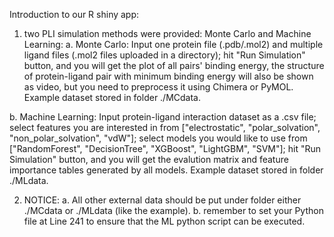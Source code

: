 Introduction to our R shiny app:

1. two PLI simulation methods were provided: Monte Carlo and Machine Learning:
  a. Monte Carlo:
      Input one protein file (.pdb/.mol2) and multiple ligand files (.mol2 files uploaded in a directory);
      hit "Run Simulation" button, and you will get the plot of all pairs' binding energy,
      the structure of protein-ligand pair with minimum binding energy will also be shown as video, but you need to preprocess it using Chimera or PyMOL.
      Example dataset stored in folder ./MCdata.
      
  b. Machine Learning:
      Input protein-ligand interaction dataset as a .csv file;
      select features you are interested in from ["electrostatic", "polar_solvation", "non_polar_solvation", "vdW"];
      select models you would like to use from ["RandomForest", "DecisionTree", "XGBoost", "LightGBM", "SVM"];
      hit "Run Simulation" button, and you will get the evalution matrix and feature importance tables generated by all models.
      Example dataset stored in folder ./MLdata.

2. NOTICE:
  a. All other external data should be put under folder either ./MCdata or ./MLdata (like the example).
  b. remember to set your Python file at Line 241 to ensure that the ML python script can be executed.
